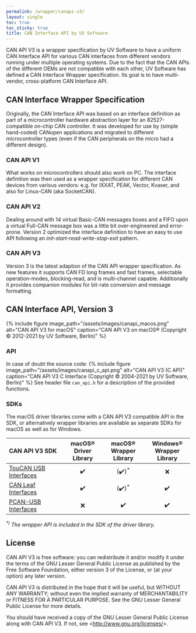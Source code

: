 ```yaml
---
permalink: /wrapper/canapi-v3/
layout: single
toc: true
toc_sticky: true
title: CAN Interface API by UV Software
---
```

CAN&nbsp;API&nbsp;V3 is a wrapper specification by UV&nbsp;Software to have a uniform CAN Interface API for various CAN interfaces from different vendors running under multiple operating systems.
Due to the fact that the CAN APIs of the different OEMs are not compatible with each other, UV&nbsp;Software has defined a CAN Interface Wrapper specification.
Its goal is to have multi-vendor, cross-platform CAN Interface API.

## CAN Interface Wrapper Specification

Originally, the CAN Interface API was based on an interface definition as part of a microcontroller hardware abstraction layer for an 82527-compatible on-chip CAN controller.
It was developed for use by (simple hand-coded) CANopen applications and migrated to different microcontroller types (even if the CAN peripherals on the micro had a different design).

### CAN API V1

What works on microcontrollers should also work on PC.
The interface definition was then used as a wrapper specification for different CAN devices from various vendors: e.g. for IXXAT, PEAK, Vector, Kvaser, and also for Linux-CAN (aka SocketCAN).

### CAN API V2

Dealing around with 14 virtual Basic-CAN messages boxes and a FIFO upon a virtual Full-CAN message box was a little bit over-engineered and error-prone.
Version 2 optimized the interface definition to have an easy to use API following an _init-start-read-write-stop-exit_ pattern.

### CAN API V3

Version 3 is the latest adaption of the CAN API wrapper specification.
As new features it supports CAN FD long frames and fast frames, selectable operation-modes, blocking-read, and is multi-channel capable.
Additionally it provides companion modules for bit-rate conversion and message formatting.

## CAN Interface API, Version 3

{% include figure image_path="/assets/images/canapi_macos.png" alt="CAN API V3 for macOS" caption="CAN API V3 on macOS&reg; (Copyright &copy; 2012-2021 by UV Software, Berlin)" %}

### API

In case of doubt the source code:
{% include figure image_path="/assets/images/canapi_c_api.png" alt="CAN API V3 (C API)" caption="CAN API V3 C Interface (Copyright &copy; 2004-2021 by UV Software, Berlin)" %}
See header file `can_api.h` for a description of the provided functions.

### SDKs

The macOS driver libraries come with a CAN&nbsp;API&nbsp;V3 compatible API in the SDK,
or alternatively wrapper libraries are available as separate SDKs for macOS as well as for Windows.

| CAN&nbsp;API&nbsp;V3 SDK | macOS&reg;<br/>Driver Library | macOS&reg;<br/>Wrapper Library | Windows&reg;<br/>Wrapper Library |
|:-------------- |:--------------------:|:---------------------:|:-----------------------:|
| [TouCAN USB Interfaces](/wrapper/RusokuCAN/) | :heavy_check_mark: | (:heavy_check_mark:)<sup>*</sup> | :x: |
| [CAN Leaf Interfaces](/wrapper/KvaserCAN/) | :heavy_check_mark: | (:heavy_check_mark:)<sup>*</sup> | :heavy_check_mark: |
| [PCAN-USB Interfaces](/wrapper/PCANBasic/) | :x: | :heavy_check_mark: | :heavy_check_mark: |

_<sup>*)</sup> The wrapper API is included in the SDK of the driver library._

## License

CAN API V3 is free software: you can redistribute it and/or modify
it under the terms of the GNU Lesser General Public License as published by
the Free Software Foundation, either version 3 of the License, or
(at your option) any later version.

CAN API V3 is distributed in the hope that it will be useful,
but WITHOUT ANY WARRANTY; without even the implied warranty of
MERCHANTABILITY or FITNESS FOR A PARTICULAR PURPOSE.  See the
GNU Lesser General Public License for more details.

You should have received a copy of the GNU Lesser General Public License
along with CAN API V3.  If not, see &lt;http://www.gnu.org/licenses/&gt;.

